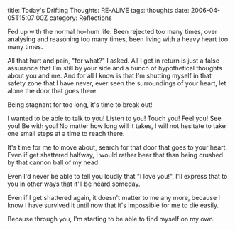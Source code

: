 title: Today's Drifting Thoughts: RE-ALIVE
tags: thoughts
date: 2006-04-05T15:07:00Z
category: Reflections

Fed up with the normal ho-hum life: Been rejected too many times, over analysing and reasoning too many times, been living with a heavy heart too many times.

All that hurt and pain, "for what?" I asked. All I get in return is just a false assurance that I'm still by your side and a bunch of hypothetical thoughts about you and me. And for all I know is that I'm shutting myself in that safety zone that I have never, ever seen the surroundings of your heart, let alone the door that goes there.

Being stagnant for too long, it's time to break out!

I wanted to be able to talk to you! Listen to you! Touch you! Feel you! See you! Be with you! No matter how long will it takes, I will not hesitate to take one small steps at a time to reach there.

It's time for me to move about, search for that door that goes to your heart. Even if get shattered halfway, I would rather bear that than being crushed by that cannon ball of my head.

Even I'd never be able to tell you loudly that "I love you!", I'll express that to you in other ways that it'll be heard someday.

Even if I get shattered again, it doesn't matter to me any more, because I know I have survived it until now that it's impossible for me to die easily.

Because through you, I'm starting to be able to find myself on my own.
